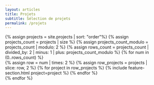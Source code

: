 ```yaml
---
layout: articles
title: Projets
subtitle: Sélection de projets
permalink: /projets
---
```


<section class="box special features projects-box">
{% assign projects = site.projects | sort: "order"%}
{% assign projects_count = projects | size %}
{% assign projects_count_modulo = projects_count | modulo: 2 %}
{% assign rows_count = projects_count | divided_by: 2 | minus: 1 | plus: projects_count_modulo %}
{% for num in (0..rows_count) %}
  <div class="features-row">
  {% assign row = num | times: 2 %}
  {% assign row_projects = projects | slice: row, 2 %}
  {% for project in row_projects %}
    {% include feature-section.html project=project %}
  {% endfor %}
  </div>
{% endfor %}
</section>